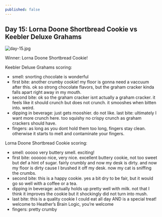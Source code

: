 ```yaml
---
published: false
---
```

## Day 15: Lorna Doone Shortbread Cookie vs Keebler Deluxe Grahams

![day-15.jpg]({{site.baseurl}}/media/day-15.jpg)

Winner: Lorna Doone Shortbread Cookie!

Keebler Deluxe Grahams scoring:
- smell: snorting chocolate is wonderful
- first bite:  another crumby cookie! my floor is gonna need a vaccuum after this. ok so strong chocolate flavors, but the graham cracker kinda falls apart right away in my mouth.
- second bite: ok so the graham cracker isnt actually a graham cracker. it feels like it should crunch but does not crunch. it smooshes when bitten into. weird.
- dipping in beverage: just gets mooshier. do not like.
last bite: ultimately I want more crunch here. too squishy no crispy crunch as graham crackers should have.
- fingers: as long as you dont hold them too long, fingers stay clean. otherwise it starts to melt and contaminate your fingers.

Lorna Doone Shortbread Cookie scoring:
- smell: ooooo very buttery smell. exciting!
- first bite:  oooooo nice, very nice. excellent buttery cookie, not too sweet but def a hint of sugar. fairly crumbly and now my desk is dirty. and now my floor is dirty cause I brushed it off my desk. now my cat is sniffing the crumbs.
- second bite: this is a happy cookie. yes a bit dry to be fair, but it would go so well with a coffee or a tea.
- dipping in beverage: actually holds up pretty well with milk. not that I think it improves the cookie but it shockingly did not turn into mush.
- last bite: this is a quality cookie I could eat all day AND is a special treat! welcome to Heather’s Brain Logic, you’re welcome
- fingers: pretty crumby